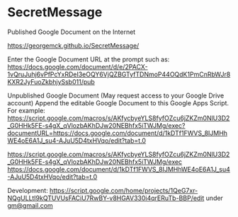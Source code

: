 # SecretMessage

Published Google Document on the Internet 

https://georgemck.github.io/SecretMessage/

Enter the Google Document URL at the prompt such as:
https://docs.google.com/document/d/e/2PACX-1vQruJuhj6vPfPcYxRDeI3eOQY6VjQZBGTyfTDNmoP44OQdK1PmCnRbWJr8KXR2JyFuoZkbhjySsb011/pub


Unpublished Google Document (May request access to your Google Drive account)
Append the editable Google Document to this Google Apps Script. For example:
https://script.google.com/macros/s/AKfycbyeYLS8fyfOZcu6jZKZm0NlU3D2_G0HHk5FE-s4gX_qVlozbAKhDJw20NEBhfx5iTWJMg/exec?documentURL=https://docs.google.com/document/d/1kDTf1FWVS_8IJMHhWE4oE6A1J_su4-AJuU5D4txHVqo/edit?tab=t.0

https://script.google.com/macros/s/AKfycbyeYLS8fyfOZcu6jZKZm0NlU3D2_G0HHk5FE-s4gX_qVlozbAKhDJw20NEBhfx5iTWJMg/exec
https://docs.google.com/document/d/1kDTf1FWVS_8IJMHhWE4oE6A1J_su4-AJuU5D4txHVqo/edit?tab=t.0



Development: https://script.google.com/home/projects/1QeG7xr-NQgULLtI9kQTUVUsFACiU7RwBY-v8HGAV330i4qrERuTb-BBP/edit under gm@gmail.com
